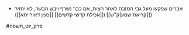 - אברים שפקעו מעל גבי המזבח לאחר חצות, אם כבר נשרף ויבש הבשר, לא יחזיר ([[קריאת שמע|ק"ש]] ו[[אכילת קדשי קדשים]] [[כעין דאורייתא]])

#פרק_יוט_תשפה 